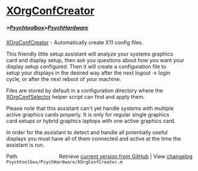 # [XOrgConfCreator](XOrgConfCreator)
##### >[Psychtoolbox](Psychtoolbox)>[PsychHardware](PsychHardware)

[XOrgConfCreator](XOrgConfCreator) - Automatically create X11 config files.  
  
This friendly little setup assistant will analyze your systems graphics  
card and display setup, then ask you questions about how you want your  
display setup configured. Then it will create a configuration file to  
setup your displays in the desired way after the next logout -\> login  
cycle, or after the next reboot of your machine.  
  
Files are stored by default in a configuration directory where the  
[XOrgConfSelector](XOrgConfSelector) helper script can find and apply them.  
  
Please note that this assistant can't yet handle systems with multiple  
active graphics cards properly. It is only for regular single graphics  
card setups or hybrid graphics laptops with one active graphics card.  
  
In order for the assistant to detect and handle all potentially useful  
displays you must have all of them connected and active at the time the  
assistant is run.  
  




<div class="code_header" style="text-align:right;">
  <span style="float:left;">Path&nbsp;&nbsp;</span> <span class="counter">Retrieve <a href=
  "https://raw.github.com/Psychtoolbox-3/Psychtoolbox-3/beta/Psychtoolbox/PsychHardware/XOrgConfCreator.m">current version from GitHub</a> | View <a href=
  "https://github.com/Psychtoolbox-3/Psychtoolbox-3/commits/beta/Psychtoolbox/PsychHardware/XOrgConfCreator.m">changelog</a></span>
</div>
<div class="code">
  <code>Psychtoolbox/PsychHardware/XOrgConfCreator.m</code>
</div>

